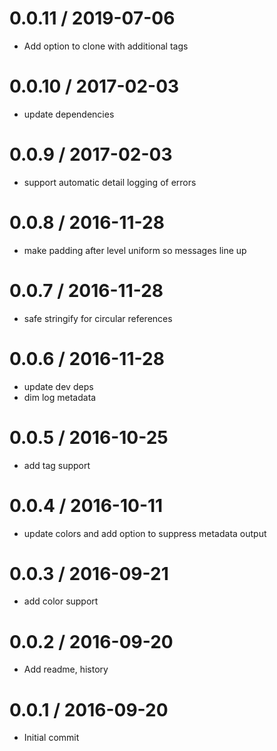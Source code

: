 
0.0.11 / 2019-07-06
===================

  * Add option to clone with additional tags

0.0.10 / 2017-02-03
===================

  * update dependencies

0.0.9 / 2017-02-03
==================

  * support automatic detail logging of errors

0.0.8 / 2016-11-28
==================

  * make padding after level uniform so messages line up

0.0.7 / 2016-11-28
==================

  * safe stringify for circular references

0.0.6 / 2016-11-28
==================

  * update dev deps
  * dim log metadata

0.0.5 / 2016-10-25
==================

  * add tag support

0.0.4 / 2016-10-11
==================

  * update colors and add option to suppress metadata output

0.0.3 / 2016-09-21
==================

  * add color support

0.0.2 / 2016-09-20
==================

  * Add readme, history

0.0.1 / 2016-09-20
==================

  * Initial commit
